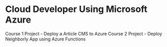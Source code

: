 # Cloud Developer Using Microsoft Azure
Course 1 Project - Deploy a Article CMS to Azure
Course 2 Project - Deploy Neighborly App using Azure Functions
